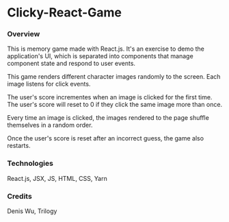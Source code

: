 # Clicky-React-Game

### Overview

This is memory game made with React.js. It's an exercise to demo the application's UI, which is separated into components that manage component state and respond to user events.

This game renders different character images randomly to the screen. Each image listens for click events.

The user's score incrementes when an image is clicked for the first time. The user's score will reset to 0 if they click the same image more than once.

Every time an image is clicked, the images rendered to the page shuffle themselves in a random order.

Once the user's score is reset after an incorrect guess, the game also restarts.

### Technologies

React.js, JSX, JS, HTML, CSS, Yarn

### Credits

Denis Wu, Trilogy

